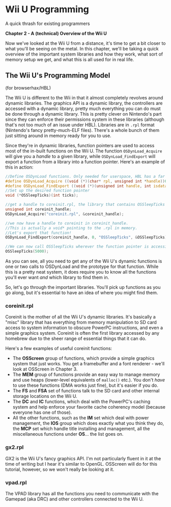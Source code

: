 # Wii U Programming
A quick thrash for existing programmers

**Chapter 2 - A (technical) Overview of the Wii U**

Now we've looked at the Wii U from a distance, it's time to get a bit closer to what you'll be seeing on the metal. In this chapter, we'll be taking a quick overview of the important system libraries and how they work, what sort of memory setup we get, and what this is all used for in real life.

## The Wii U's Programming Model
(for browserhax/HBL)

The Wii U is different to the Wii in that it almost completely revolves around dynamic libraries. The graphics API is a dynamic library, the controllers are accessed with a dynamic library, pretty much everything you can do must be done through a dynamic library. This is pretty clever on Nintendo's part since they can enforce their permissions system in these libraries (although that's not too much of an issue under HBL). Libraries are in ``.rpl`` format (Nintendo's fancy pretty-much-ELF files). There's a whole bunch of them just sitting around in memory ready for you to use.

Since they're in dynamic libraries, function pointers are used to access most of the in-built functions on the Wii U. The function ``OSDynLoad_Acquire`` will give you a *handle* to a given library, while ``OSDynLoad_FindExport`` will export a function from a library into a function pointer. Here's an example of this in action:
```c
//Define OSDynLoad functions. Only needed for userspace, HBL has a far better method of delivering these functions.
#define OSDynLoad_Acquire ((void (*)(char* rpl, unsigned int *handle))0x0102A3B4)
#define OSDynLoad_FindExport ((void (*)(unsigned int handle, int isdata, char *symbol, void *address))0x0102B828)
//Set up the desired function pointer
void (*OSSleepTicks)(int ticks);

//get a handle to coreinit.rpl, the library that contains OSSleepTicks
unsigned int coreinit_handle;
OSDynLoad_Acquire("coreinit.rpl", &coreinit_handle);

//we now have a handle to coreinit in coreinit_handle.
//This is actually a void* pointing to the .rpl in memory.
//Let's export that function!
OSDynLoad_FindExport(coreinit_handle, 0, "OSSleepTicks", &OSSleepTicks);

//We can now call OSSleepTicks wherever the function pointer is accessible
OSSleepTicks(5000);
```
As you can see, all you need to get any of the Wii U's dynamic functions is one or two calls to OSDynLoad and the prototype for that function. While this is a pretty neat system, it does require you to know all the functions you'll ever want *and* which library to find them in.

So, let's go through the important libraries. You'll pick up functions as you go along, but it's essential to have an idea of where you might find them.

### coreinit.rpl
Coreinit is the mother of all the Wii U's dynamic libraries. It's basically a "misc" library that has everything from memory manipulation to SD card access to system information to obscure PowerPC instructions, and even a simple graphics system. Coreinit is often the first library accessed by any homebrew due to the sheer range of essential things that it can do.

Here's a few examples of useful coreinit functions:
 - The **OSScreen** group of functions, which provide a simple graphics system that just works. You get a framebuffer and a font renderer - we'll look at OSScreen in Chapter 3.
 - The **MEM** group of functions provide an easy way to manage memory and use heaps (lower-level equivalents of `malloc()` etc.). You don't *have* to use these functions (DMA works just fine), but it's easier if you do.
 - The **FS** and **FSA** set of functions talk to the SD card and other internal storage locations on the Wii U.
 - The **DC** and **IC** functions, which deal with the PowerPC's caching system and help enforce your favorite cache coherency model (because everyone has one of those).
 - All the other functions, such as the **IM** set which deal with power management, the **IOS** group which does exactly what you think they do, the **MCP** set which handle title installing and management, all the miscellaneous functions under **OS**... the list goes on.

### gx2.rpl
GX2 is the Wii U's fancy graphics API. I'm not particularly fluent in it at the time of writing but I hear it's similar to OpenGL. OSScreen will do for this tutorial, however, so we won't really be looking at it.

### vpad.rpl
The VPAD library has all the functions you need to communicate with the Gamepad (aka DRC) and other controllers connected to the Wii U.
